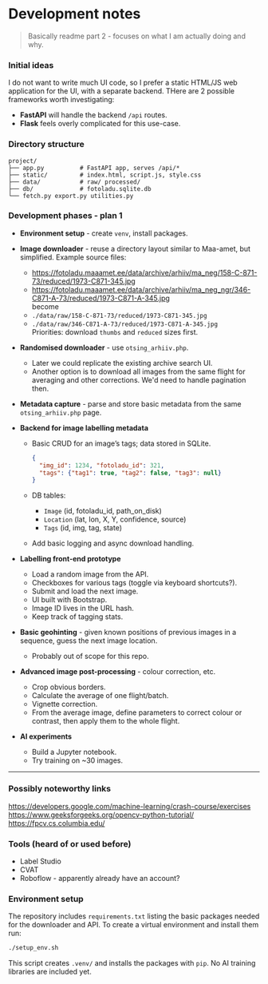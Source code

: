 # Development notes

> Basically readme part 2 - focuses on what I am actually doing and why.

### Initial ideas

I do not want to write much UI code, so I prefer a static HTML/JS web application for the UI, with a separate backend. THere are 2 possible frameworks worth investigating:

* **FastAPI** will handle the backend `/api` routes.
* **Flask** feels overly complicated for this use-case.

### Directory structure

```text
project/
├── app.py          # FastAPI app, serves /api/*
├── static/         # index.html, script.js, style.css
├── data/           # raw/ processed/
├── db/             # fotoladu.sqlite.db
└── fetch.py export.py utilities.py
```

### Development phases - plan 1

* **Environment setup** - create `venv`, install packages.
* **Image downloader** - reuse a directory layout similar to Maa-amet, but simplified.
  Example source files:

  * <https://fotoladu.maaamet.ee/data/archive/arhiiv/ma_neg/158-C-871-73/reduced/1973-C871-345.jpg>
  * <https://fotoladu.maaamet.ee/data/archive/arhiiv/ma_neg_ngr/346-C871-A-73/reduced/1973-C871-A-345.jpg>  
    become
  * `./data/raw/158-C-871-73/reduced/1973-C871-345.jpg`
  * `./data/raw/346-C871-A-73/reduced/1973-C871-A-345.jpg`  
    Priorities: download `thumbs` and `reduced` sizes first.
* **Randomised downloader** - use `otsing_arhiiv.php`.
  * Later we could replicate the existing archive search UI.
  * Another option is to download all images from the same flight for averaging and other corrections. We'd need to handle pagination then.
* **Metadata capture** - parse and store basic metadata from the same `otsing_arhiiv.php` page.
* **Backend for image labelling metadata**
  * Basic CRUD for an image’s tags; data stored in SQLite.

    ```json
    {
      "img_id": 1234, "fotoladu_id": 321,
      "tags": {"tag1": true, "tag2": false, "tag3": null}
    }
    ```

  * DB tables:
    * `Image` (id, fotoladu\_id, path\_on\_disk)
    * `Location` (lat, lon, X, Y, confidence, source)
    * `Tags` (id, img, tag, state)
  * Add basic logging and async download handling.
* **Labelling front-end prototype**
  * Load a random image from the API.
  * Checkboxes for various tags (toggle via keyboard shortcuts?).
  * Submit and load the next image.
  * UI built with Bootstrap.
  * Image ID lives in the URL hash.
  * Keep track of tagging stats.
* **Basic geohinting** - given known positions of previous images in a sequence, guess the next image location.
  * Probably out of scope for this repo.
* **Advanced image post-processing** - colour correction, etc.
  * Crop obvious borders.
  * Calculate the average of one flight/batch.
  * Vignette correction.
  * From the average image, define parameters to correct colour or contrast, then apply them to the whole flight.
* **AI experiments**
  * Build a Jupyter notebook.
  * Try training on \~30 images.

---

### Possibly noteworthy links

<https://developers.google.com/machine-learning/crash-course/exercises>
<https://www.geeksforgeeks.org/opencv-python-tutorial/>
<https://fpcv.cs.columbia.edu/>

### Tools (heard of or used before)

* Label Studio
* CVAT
* Roboflow - apparently already have an account?

### Environment setup

The repository includes `requirements.txt` listing the basic packages needed for the downloader and API. To create a virtual environment and install them run:

```bash
./setup_env.sh
```

This script creates `.venv/` and installs the packages with `pip`. No AI training libraries are included yet.
